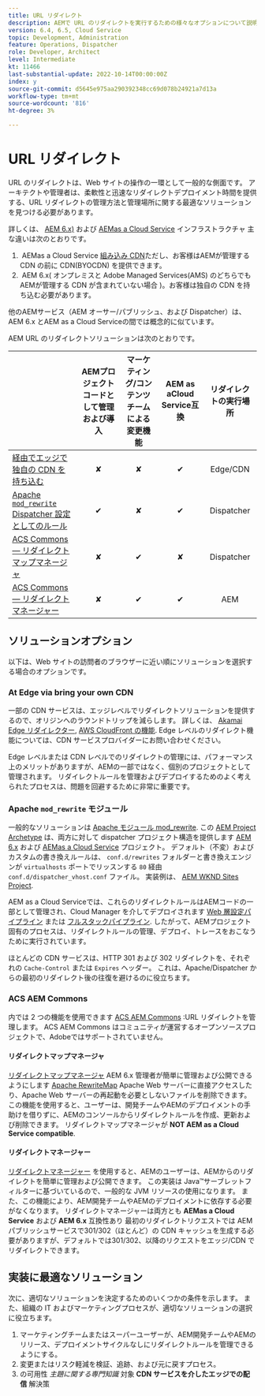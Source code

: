 ```yaml
---
title: URL リダイレクト
description: AEMで URL のリダイレクトを実行するための様々なオプションについて説明します。
version: 6.4, 6.5, Cloud Service
topic: Development, Administration
feature: Operations, Dispatcher
role: Developer, Architect
level: Intermediate
kt: 11466
last-substantial-update: 2022-10-14T00:00:00Z
index: y
source-git-commit: d5645e975aa290392348cc69d078b24921a7d13a
workflow-type: tm+mt
source-wordcount: '816'
ht-degree: 3%

---
```



# URL リダイレクト

URL のリダイレクトは、Web サイトの操作の一環として一般的な側面です。 アーキテクトや管理者は、柔軟性と迅速なリダイレクトデプロイメント時間を提供する、URL リダイレクトの管理方法と管理場所に関する最適なソリューションを見つける必要があります。

詳しくは、 [AEM 6.x)](https://experienceleague.adobe.com/docs/experience-manager-learn/dispatcher-tutorial/chapter-2.html#the-%E2%80%9Clegacy%E2%80%9D-setup) および [AEMas a Cloud Service](https://experienceleague.adobe.com/docs/experience-manager-cloud-service/content/overview/architecture.html#runtime-architecture) インフラストラクチャ 主な違いは次のとおりです。

1.  AEMas a Cloud Service [組み込み CDN](https://experienceleague.adobe.com/docs/experience-manager-cloud-service/content/implementing/content-delivery/cdn.html?lang=ja)ただし、お客様はAEMが管理する CDN の前に CDN(BYOCDN) を提供できます。
1.  AEM 6.x( オンプレミスと Adobe Managed Services(AMS) のどちらでもAEMが管理する CDN が含まれていない場合 )。お客様は独自の CDN を持ち込む必要があります。

他のAEMサービス（AEM オーサー/パブリッシュ、および Dispatcher）は、AEM 6.x とAEM as a Cloud Serviceの間では概念的に似ています。

AEM URL のリダイレクトソリューションは次のとおりです。

|  | AEMプロジェクトコードとして管理および導入 | マーケティング/コンテンツチームによる変更機能 | AEM as aCloud Service互換 | リダイレクトの実行場所 |
|---------------------------------------------------|:-----------------------:|:---------------------:|:---------------------:| :---------------------:|
| [経由でエッジで独自の CDN を持ち込む](#at-edge-via-bring-your-own-cdn) | ✘ | ✘ | ✔ | Edge/CDN |
| [Apache `mod_rewrite` Dispatcher 設定としてのルール ](#apache-mod_rewrite-module) | ✔ | ✘ | ✔ | Dispatcher |
| [ACS Commons — リダイレクトマップマネージャ](#redirect-map-manager) | ✘ | ✔ | ✘ | Dispatcher |
| [ACS Commons — リダイレクトマネージャー](#redirect-manager) | ✘ | ✔ | ✔ | AEM |


## ソリューションオプション

以下は、Web サイトの訪問者のブラウザーに近い順にソリューションを選択する場合のオプションです。

### At Edge via bring your own CDN

一部の CDN サービスは、エッジレベルでリダイレクトソリューションを提供するので、オリジンへのラウンドトリップを減らします。 詳しくは、 [Akamai Edge リダイレクター](https://techdocs.akamai.com/cloudlets/docs/what-edge-redirector), [AWS CloudFront の機能](https://docs.aws.amazon.com/AmazonCloudFront/latest/DeveloperGuide/cloudfront-functions.html). Edge レベルのリダイレクト機能については、CDN サービスプロバイダーにお問い合わせください。

Edge レベルまたは CDN レベルでのリダイレクトの管理には、パフォーマンス上のメリットがありますが、AEMの一部ではなく、個別のプロジェクトとして管理されます。 リダイレクトルールを管理およびデプロイするためのよく考えられたプロセスは、問題を回避するために非常に重要です。


### Apache `mod_rewrite` モジュール

一般的なソリューションは [Apache モジュール mod_rewrite](https://httpd.apache.org/docs/current/mod/mod_rewrite.html). この [AEM Project Archetype](https://github.com/adobe/aem-project-archetype) は、両方に対して dispatcher プロジェクト構造を提供します [AEM 6.x](https://github.com/adobe/aem-project-archetype/tree/develop/src/main/archetype/dispatcher.ams#file-structure) および [AEMas a Cloud Service](https://github.com/adobe/aem-project-archetype/tree/develop/src/main/archetype/dispatcher.cloud#file-structure) プロジェクト。 デフォルト（不変）およびカスタムの書き換えルールは、 `conf.d/rewrites` フォルダーと書き換えエンジンが `virtualhosts` ポートでリッスンする `80` 経由 `conf.d/dispatcher_vhost.conf` ファイル。 実装例は、 [AEM WKND Sites Project](https://github.com/adobe/aem-guides-wknd/tree/main/dispatcher/src/conf.d/rewrites).

AEM as a Cloud Serviceでは、これらのリダイレクトルールはAEMコードの一部として管理され、Cloud Manager を介してデプロイされます [Web 層設定パイプライン](https://experienceleague.adobe.com/docs/experience-manager-cloud-service/content/implementing/using-cloud-manager/cicd-pipelines/introduction-ci-cd-pipelines.html#web-tier-config-pipelines) または [フルスタックパイプライン](https://experienceleague.adobe.com/docs/experience-manager-cloud-service/content/implementing/using-cloud-manager/cicd-pipelines/introduction-ci-cd-pipelines.html#full-stack-pipeline). したがって、AEMプロジェクト固有のプロセスは、リダイレクトルールの管理、デプロイ、トレースをおこなうために実行されています。

ほとんどの CDN サービスは、HTTP 301 および 302 リダイレクトを、それぞれの `Cache-Control` または `Expires` ヘッダー。 これは、Apache/Dispatcher からの最初のリダイレクト後の往復を避けるのに役立ちます。


### ACS AEM Commons

内では 2 つの機能を使用できます [ACS AEM Commons](https://adobe-consulting-services.github.io/acs-aem-commons/) :URL リダイレクトを管理します。 ACS AEM Commons はコミュニティが運営するオープンソースプロジェクトで、Adobeではサポートされていません。

#### リダイレクトマップマネージャ

[リダイレクトマップマネージャ](https://adobe-consulting-services.github.io/acs-aem-commons/features/redirect-map-manager/index.html) AEM 6.x 管理者が簡単に管理および公開できるようにします [Apache RewriteMap](https://httpd.apache.org/docs/2.4/rewrite/rewritemap.html) Apache Web サーバーに直接アクセスしたり、Apache Web サーバーの再起動を必要としないファイルを削除できます。 この機能を使用すると、ユーザーは、開発チームやAEMのデプロイメントの手助けを借りずに、AEMのコンソールからリダイレクトルールを作成、更新および削除できます。 リダイレクトマップマネージャが **NOT AEM as a Cloud Service compatible**.

#### リダイレクトマネージャー

[リダイレクトマネージャー](https://adobe-consulting-services.github.io/acs-aem-commons/features/redirect-manager/index.html) を使用すると、AEMのユーザーは、AEMからのリダイレクトを簡単に管理および公開できます。 この実装は Java™サーブレットフィルターに基づいているので、一般的な JVM リソースの使用になります。 また、この機能により、AEM開発チームやAEMのデプロイメントに依存する必要がなくなります。 リダイレクトマネージャーは両方とも **AEMas a Cloud Service** および **AEM 6.x** 互換性あり 最初のリダイレクトリクエストでは AEM パブリッシュサービスで301/302（ほとんど）の CDN キャッシュを生成する必要がありますが、デフォルトでは301/302、以降のリクエストをエッジ/CDN でリダイレクトできます。


## 実装に最適なソリューション

次に、適切なソリューションを決定するためのいくつかの条件を示します。 また、組織の IT およびマーケティングプロセスが、適切なソリューションの選択に役立ちます。

1. マーケティングチームまたはスーパーユーザーが、AEM開発チームやAEMのリリース、デプロイメントサイクルなしにリダイレクトルールを管理できるようにする。
1. 変更またはリスク軽減を検証、追跡、および元に戻すプロセス。
1. の可用性 _主題に関する専門知識_ 対象 **CDN サービスを介したエッジでの配信** 解決策

